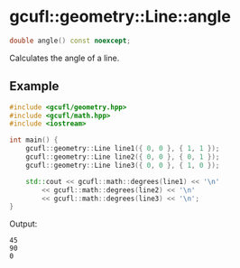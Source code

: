 # gcufl::geometry::Line::angle
```cpp
double angle() const noexcept;
```
Calculates the angle of a line.
## Example
```cpp
#include <gcufl/geometry.hpp>
#include <gcufl/math.hpp>
#include <iostream>

int main() {
	gcufl::geometry::Line line1({ 0, 0 }, { 1, 1 });
	gcufl::geometry::Line line2({ 0, 0 }, { 0, 1 });
	gcufl::geometry::Line line3({ 0, 0 }, { 1, 0 });

	std::cout << gcufl::math::degrees(line1) << '\n'
		<< gcufl::math::degrees(line2) << '\n'
		<< gcufl::math::degrees(line3) << '\n';
}
```
Output:
```
45
90
0
```
